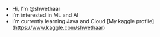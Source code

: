- Hi, I’m @shwethaar
- I’m interested in ML and AI
- I’m currently learning Java and Cloud 
[My kaggle profile] (https://www.kaggle.com/shwethaar)


